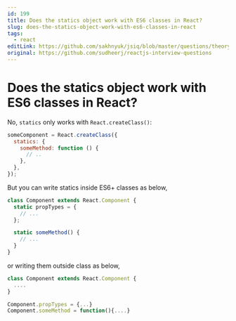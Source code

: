 ```yaml
---
id: 199
title: Does the statics object work with ES6 classes in React?
slug: does-the-statics-object-work-with-es6-classes-in-react
tags:
  - react
editLink: https://github.com/sakhnyuk/jsiq/blob/master/questions/theory/react/199.md
original: https://github.com/sudheerj/reactjs-interview-questions
---
```


# Does the statics object work with ES6 classes in React?

No, `statics` only works with `React.createClass()`:

```javascript
someComponent = React.createClass({
  statics: {
    someMethod: function () {
      // ..
    },
  },
});
```

But you can write statics inside ES6+ classes as below,

```javascript
class Component extends React.Component {
  static propTypes = {
    // ...
  };

  static someMethod() {
    // ...
  }
}
```

or writing them outside class as below,

```javascript
class Component extends React.Component {
  ....
}

Component.propTypes = {...}
Component.someMethod = function(){....}
```